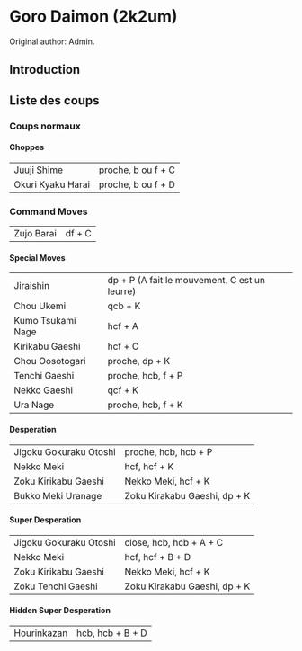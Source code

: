 # Goro Daimon (2k2um)

Original author: Admin.

## Introduction

## Liste des coups

### Coups normaux

#### Choppes

|                   |                    |
|-------------------|--------------------|
| Juuji Shime       | proche, b ou f + C |
| Okuri Kyaku Harai | proche, b ou f + D |

### Command Moves

|            |        |
|------------|--------|
| Zujo Barai | df + C |

#### Special Moves

|                   |                                               |
|-------------------|-----------------------------------------------|
| Jiraishin         | dp + P (A fait le mouvement, C est un leurre) |
| Chou Ukemi        | qcb + K                                       |
| Kumo Tsukami Nage | hcf + A                                       |
| Kirikabu Gaeshi   | hcf + C                                       |
| Chou Oosotogari   | proche, dp + K                                |
| Tenchi Gaeshi     | proche, hcb, f + P                            |
| Nekko Gaeshi      | qcf + K                                       |
| Ura Nage          | proche, hcb, f + K                            |

#### Desperation

|                        |                              |
|------------------------|------------------------------|
| Jigoku Gokuraku Otoshi | proche, hcb, hcb + P         |
| Nekko Meki             | hcf, hcf + K                 |
| Zoku Kirikabu Gaeshi   | Nekko Meki, hcf + K          |
| Bukko Meki Uranage     | Zoku Kirakabu Gaeshi, dp + K |

#### Super Desperation

|                        |                              |
|------------------------|------------------------------|
| Jigoku Gokuraku Otoshi | close, hcb, hcb + A + C      |
| Nekko Meki             | hcf, hcf + B + D             |
| Zoku Kirikabu Gaeshi   | Nekko Meki, hcf + K          |
| Zoku Tenchi Gaeshi     | Zoku Kirakabu Gaeshi, dp + K |

#### Hidden Super Desperation

|             |                  |
|-------------|------------------|
| Hourinkazan | hcb, hcb + B + D |
